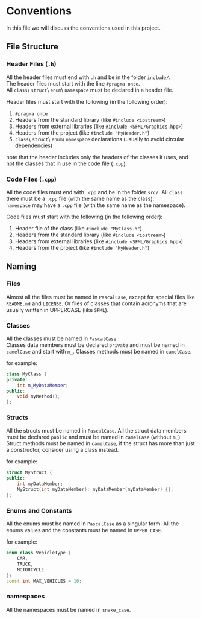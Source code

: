 # Conventions #

In this file we will discuss the conventions used in this project.

## File Structure ##

### Header Files (`.h`) ###
All the header files must end with `.h` and be in the folder `include/`.  
The header files must start with the line `#pragma once`.  
All `class`\ `struct`\ `enum`\ `namespace` must be declared in a header file.

Header files must start with the following (in the following order): 
1. `#pragma once`
2. Headers from the standard library (like `#include <iostream>`)
3. Headers from external libraries (like `#include <SFML/Graphics.hpp>`)
4. Headers from the project (like `#include "MyHeader.h"`)
5. `class`\ `struct`\ `enum`\ `namespace` declarations (usually to avoid 
   circular dependencies)

note that the header includes only the headers of the classes it uses, and not
the classes that in use in the code file (`.cpp`).

### Code Files (`.cpp`) ###
All the code files must end with `.cpp` and be in the folder `src/`.
All `class` there must be a `.cpp` file (with the same name as the class).  
`namespace` may have a `.cpp` file (with the same name as the namespace).

Code files must start with the following (in the following order):
1. Header file of the class (like `#include "MyClass.h"`)
2. Headers from the standard library (like `#include <iostream>`)
3. Headers from external libraries (like `#include <SFML/Graphics.hpp>`)
4. Headers from the project (like `#include "MyHeader.h"`)

## Naming ##

### Files ###
Almost all the files must be named in `PascalCase`, except for special files 
like `README.md` and `LICENSE`. Or files of classes that contain acronyms that
are usually written in UPPERCASE (like `SFML`).

### Classes ###
All the classes must be named in `PascalCase`.  
Classes data members must be declared `private` and must be named in 
`camelCase` and start with `m_`.
Classes methods must be named in `camelCase`.
 
for example:
```cpp
class MyClass {
private:
    int m_MyDataMember;
public:
    void myMethod();
};
```

### Structs ###
All the structs must be named in `PascalCase`.
All the struct data members must be declared `public` and must be named in
`camelCase` (without `m_`).  
Struct methods must be named in `camelCase`, if the struct has more than 
just a constructor, consider using a class instead.

for example:
```cpp
struct MyStruct {
public:
    int myDataMember;
    MyStruct(int myDataMember): myDataMember(myDataMember) {};
};
```

### Enums and Constants ###
All the enums must be named in `PascalCase` as a singular form.
All the enums values and the constants must be named in `UPPER_CASE`.

for example:
```cpp
enum class VehicleType {
    CAR,
    TRUCK,
    MOTORCYCLE
};
const int MAX_VEHICLES = 10;
```

### namespaces ###
All the namespaces must be named in `snake_case`.


